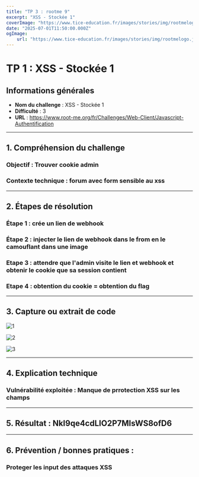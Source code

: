 ```yaml
---
title: "TP 3 : rootme 9"
excerpt: "XSS - Stockée 1"
coverImage: "https://www.tice-education.fr/images/stories/img/rootmelogo.jpg"
date: "2025-07-01T11:50:00.000Z"
ogImage:
    url: "https://www.tice-education.fr/images/stories/img/rootmelogo.jpg"
---
```


# TP 1 : XSS - Stockée 1

## Informations générales

-   **Nom du challenge** : XSS - Stockée 1
-   **Difficulté** : 3
-   **URL** : https://www.root-me.org/fr/Challenges/Web-Client/Javascript-Authentification

---

## 1. Compréhension du challenge

### Objectif : Trouver cookie admin

### Contexte technique : forum avec form sensible au xss

---

## 2. Étapes de résolution

### Étape 1 : crée un lien de webhook

### Étape 2 : injecter le lien de webhook dans le from en le camouflant dans une image

### Etape 3 : attendre que l'admin visite le lien et webhook et obtenir le cookie que sa session contient

### Etape 4 : obtention du cookie = obtention du flag

---

## 3. Capture ou extrait de code

![1](https://cdn.discordapp.com/attachments/1020343302052118589/1389543957008224326/image.png?ex=68650127&is=6863afa7&hm=7670071a2945a5d39d8e371fdd2f25f3521bbe696db33c7a20ae57fb4c7eb72b&)

![2](https://cdn.discordapp.com/attachments/1020343302052118589/1389544034678341672/image.png?ex=6865013a&is=6863afba&hm=ea40dff5466158a336c8d7d378320016bb2f88849806778cd7207ed23c10dbcf&)

![3](https://cdn.discordapp.com/attachments/1020343302052118589/1389544091632799754/image.png?ex=68650147&is=6863afc7&hm=831d180e85997c090f05c47684a5d6fe5390dccbb215bd96f46001019aba6d3a&)

---

## 4. Explication technique

### Vulnérabilité exploitée : Manque de prrotection XSS sur les champs

---

## 5. Résultat : NkI9qe4cdLIO2P7MIsWS8ofD6

---

## 6. Prévention / bonnes pratiques :

### Proteger les input des attaques XSS
